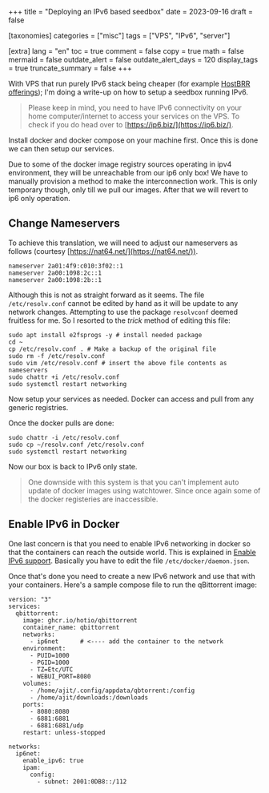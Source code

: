 +++
title = "Deploying an IPv6 based seedbox"
date = 2023-09-16
draft = false

[taxonomies]
categories = ["misc"]
tags = ["VPS", "IPv6", "server"]

[extra]
lang = "en"
toc = true
comment = false
copy = true
math = false
mermaid = false
outdate_alert = false
outdate_alert_days = 120
display_tags = true
truncate_summary = false
+++

With VPS that run purely IPv6 stack being cheaper (for example [HostBRR offerings](https://my.hostbrr.com/order/main/index/storage)); I'm doing a write-up on how to setup a seedbox running IPv6.

> Please keep in mind, you need to have IPv6 connectivity on your home computer/internet to access your services on the VPS. To check if you do head over to [https://ip6.biz/](https://ip6.biz/).


Install docker and docker compose on your machine first. Once this is done we can then setup our services.

Due to some of the docker image registry sources operating in ipv4 environment, they will be unreachable from our ip6 only box! We have to manually provision a method to make the interconnection work. This is only temporary though, only till we pull our images. After that we will revert to ip6 only operation.

## Change Nameservers

To achieve this translation, we will need to adjust our nameservers as follows (courtesy [https://nat64.net/](https://nat64.net/)).

```
nameserver 2a01:4f9:c010:3f02::1
nameserver 2a00:1098:2c::1
nameserver 2a00:1098:2b::1
```

Although this is not as straight forward as it seems. The file `/etc/resolv.conf` cannot be edited by hand as it will be update to any network changes. Attempting to use the package `resolvconf` deemed fruitless for me. So I resorted to the *trick* method of editing this file:

```
sudo apt install e2fsprogs -y # install needed package
cd ~
cp /etc/resolv.conf . # Make a backup of the original file
sudo rm -f /etc/resolv.conf
sudo vim /etc/resolv.conf # insert the above file contents as nameservers
sudo chattr +i /etc/resolv.conf
sudo systemctl restart networking
```

Now setup your services as needed. Docker can access and pull from any generic registries.

Once the docker pulls are done:

```
sudo chattr -i /etc/resolv.conf
sudo cp ~/resolv.conf /etc/resolv.conf
sudo systemctl restart networking
```

Now our box is back to IPv6 only state.


> One downside with this system is that you can't implement auto update of docker images using watchtower. Since once again some of the docker registeries are inaccessible.

## Enable IPv6 in Docker

One last concern is that you need to enable IPv6 networking in docker so that the containers can reach the outside world. This is explained in [Enable IPv6 support](https://docs.docker.com/config/daemon/ipv6/). Basically you have to edit the file `/etc/docker/daemon.json`.

Once that's done you need to create a new IPv6 network and use that with your containers. Here's a sample compose file to run the qBittorrent image:

```
version: "3"
services:
  qbittorrent:
    image: ghcr.io/hotio/qbittorrent
    container_name: qbittorrent
    networks:
      - ip6net		# <---- add the container to the network
    environment:
      - PUID=1000
      - PGID=1000
      - TZ=Etc/UTC
      - WEBUI_PORT=8080
    volumes:
      - /home/ajit/.config/appdata/qbtorrent:/config
      - /home/ajit/downloads:/downloads
    ports:
      - 8080:8080
      - 6881:6881
      - 6881:6881/udp
    restart: unless-stopped

networks:
  ip6net:
    enable_ipv6: true
    ipam:
      config:
        - subnet: 2001:0DB8::/112

```

